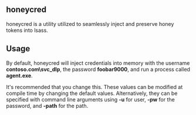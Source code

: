 honeycred
----------------------------------

honeycred is a utility utilized to seamlessly inject and preserve honey tokens into lsass. 

Usage
----------------------------------

By default, honeycred will inject credentials into memory with the username **contoso.com\svc_dlp**, the password **foobar9000**, and run a process called **agent.exe**. 

It's recommended that you change this. These values can be modified at compile time by changing the default values. Alternatively, they can be specified with command line arguments using **-u** for user, **-pw** for the password, and **-path** for the path. 
